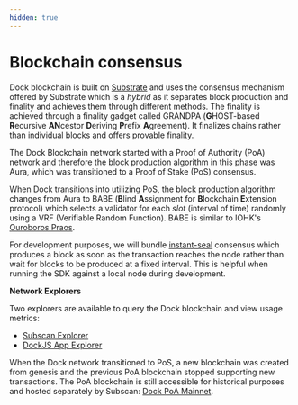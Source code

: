 ```yaml
---
hidden: true
---
```


# Blockchain consensus

Dock blockchain is built on [Substrate](https://substrate.dev/) and uses the consensus mechanism offered by Substrate which is a _hybrid_ as it separates block production and finality and achieves them through different methods. The finality is achieved through a finality gadget called GRANDPA (**G**HOST-based **R**ecursive **AN**cestor **D**eriving **P**refix **A**greement). It finalizes chains rather than individual blocks and offers provable finality.

The Dock Blockchain network started with a Proof of Authority (PoA) network and therefore the block production algorithm in this phase was Aura, which was transitioned to a Proof of Stake (PoS) consensus.

When Dock transitions into utilizing PoS, the block production algorithm changes from Aura to BABE (**B**lind **A**ssignment for **B**lockchain **E**xtension protocol) which selects a validator for each _slot_ (interval of time) randomly using a VRF (Verifiable Random Function). BABE is similar to IOHK's [Ouroboros Praos](https://eprint.iacr.org/2017/573.pdf).

For development purposes, we will bundle [instant-seal](https://github.com/paritytech/substrate/tree/master/client/consensus/manual-seal) consensus which produces a block as soon as the transaction reaches the node rather than wait for blocks to be produced at a fixed interval. This is helpful when running the SDK against a local node during development.

**Network Explorers**

Two explorers are available to query the Dock blockchain and view usage metrics:

* [Subscan Explorer](https://dock.subscan.io/)
* [DockJS App Explorer](https://fe.dock.io/#/explorer)

When the Dock network transitioned to PoS, a new blockchain was created from genesis and the previous PoA blockchain stopped supporting new transactions. The PoA blockchain is still accessible for historical purposes and hosted separately by Subscan: [Dock PoA Mainnet](https://dock-poa.subscan.io/).
